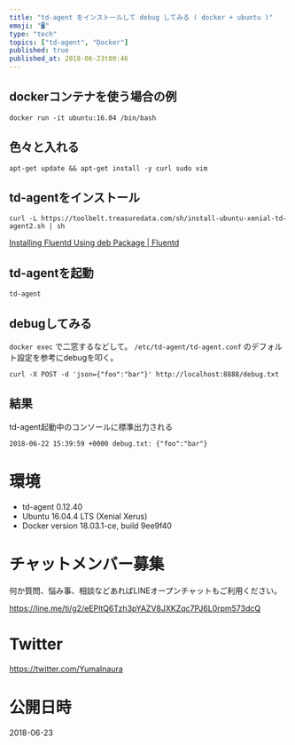 ```yaml
---
title: "td-agent をインストールして debug してみる ( docker + ubuntu )"
emoji: "🖥"
type: "tech"
topics: ["td-agent", "Docker"]
published: true
published_at: 2018-06-23t00:46
---
```


## dockerコンテナを使う場合の例

```
docker run -it ubuntu:16.04 /bin/bash
```

## 色々と入れる

```
apt-get update && apt-get install -y curl sudo vim
```

## td-agentをインストール

```
curl -L https://toolbelt.treasuredata.com/sh/install-ubuntu-xenial-td-agent2.sh | sh
```

[Installing Fluentd Using deb Package | Fluentd](https://docs.fluentd.org/v0.12/articles/install-by-deb)

## td-agentを起動

```
td-agent
```

## debugしてみる


`docker exec` で二窓するなどして。
`/etc/td-agent/td-agent.conf` のデフォルト設定を参考にdebugを叩く。

```
curl -X POST -d 'json={"foo":"bar"}' http://localhost:8888/debug.txt
```

## 結果

td-agent起動中のコンソールに標準出力される

```
2018-06-22 15:39:59 +0000 debug.txt: {"foo":"bar"}
```

# 環境

- td-agent 0.12.40
- Ubuntu 16.04.4 LTS (Xenial Xerus)
- Docker version 18.03.1-ce, build 9ee9f40








<!-- Update From Qiita API -->

# チャットメンバー募集


何か質問、悩み事、相談などあればLINEオープンチャットもご利用ください。

https://line.me/ti/g2/eEPltQ6Tzh3pYAZV8JXKZqc7PJ6L0rpm573dcQ





# Twitter


https://twitter.com/YumaInaura


<!-- Update From Qiita API -->



# 公開日時

2018-06-23
